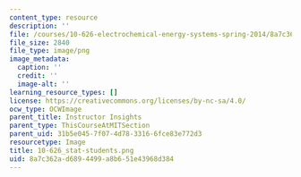 ```yaml
---
content_type: resource
description: ''
file: /courses/10-626-electrochemical-energy-systems-spring-2014/8a7c362ad6894499a8b651e43968d384_10-626_stat-students.png
file_size: 2840
file_type: image/png
image_metadata:
  caption: ''
  credit: ''
  image-alt: ''
learning_resource_types: []
license: https://creativecommons.org/licenses/by-nc-sa/4.0/
ocw_type: OCWImage
parent_title: Instructor Insights
parent_type: ThisCourseAtMITSection
parent_uid: 31b5e045-7f07-4d78-3316-6fce83e772d3
resourcetype: Image
title: 10-626_stat-students.png
uid: 8a7c362a-d689-4499-a8b6-51e43968d384
---
```


